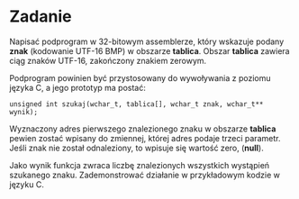# Zadanie

Napisać podprogram w 32-bitowym assemblerze, który wskazuje podany **znak**  (kodowanie UTF-16 BMP) w obszarze **tablica**. Obszar **tablica** zawiera ciąg znaków UTF-16, zakończony znakiem zerowym.  

Podprogram powinien być przystosowany do wywoływania z poziomu języka C,
a jego prototyp ma postać:

`unsigned int szukaj(wchar_t, tablica[], wchar_t znak, wchar_t** wynik);`

Wyznaczony adres pierwszego znalezionego znaku w obszarze **tablica** pewien zostać wpisany do zmiennej, której adres podaje trzeci parametr.
Jeśli znak nie został odnaleziony, to wpisuje się wartość zero, (**null**).  

Jako wynik funkcja zwraca liczbę znalezionych wszystkich wystąpień szukanego znaku.
Zademonstrować działanie w przykładowym kodzie w języku C.
